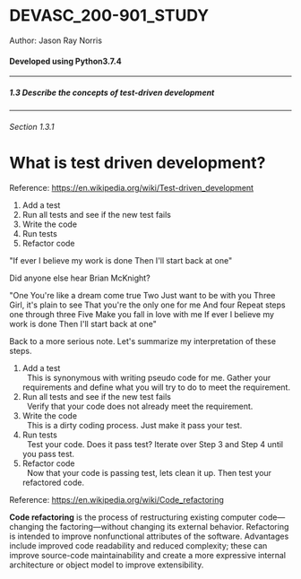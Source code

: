 # DEVASC_200-901_STUDY
<p>Author: Jason Ray Norris</p>
<h4>Developed using Python3.7.4</h4>
<hr>
<h5>1.3 Describe the concepts of test-driven development
</h5>
<hr>

 <h6>Section 1.3.1</h6>
 
# What is test driven development?

Reference: https://en.wikipedia.org/wiki/Test-driven_development

1. Add a test
2. Run all tests and see if the new test fails
3. Write the code
4. Run tests
5. Refactor code

"If ever I believe my work is done
Then I'll start back at one"

Did anyone else hear Brian McKnight?

"One
You're like a dream come true
Two
Just want to be with you
Three
Girl, it's plain to see
That you're the only one for me
And four
Repeat steps one through three
Five
Make you fall in love with me
If ever I believe my work is done
Then I'll start back at one"

Back to a more serious note.  Let's summarize my interpretation of these steps.

1. Add a test
<br>&nbsp;&nbsp;This is synonymous with writing pseudo code for me. Gather your requirements and define what you will try to do to meet the requirement.
2. Run all tests and see if the new test fails
<br>&nbsp;&nbsp;Verify that your code does not already meet the requirement.
3. Write the code
<br>&nbsp;&nbsp;This is a dirty coding process.  Just make it pass your test.
4. Run tests
<br>&nbsp;&nbsp;Test your code. Does it pass test? Iterate over Step 3 and Step 4 until you pass test.
5. Refactor code
<br>&nbsp;&nbsp;Now that your code is passing test, lets clean it up. Then test your refactored code.

Reference: https://en.wikipedia.org/wiki/Code_refactoring

<b>Code refactoring</b> is the process of restructuring existing computer code—changing the factoring—without changing its external behavior. Refactoring is intended to improve nonfunctional attributes of the software. Advantages include improved code readability and reduced complexity; these can improve source-code maintainability and create a more expressive internal architecture or object model to improve extensibility.

